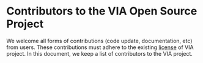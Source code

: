 # Contributors to the VIA Open Source Project
We welcome all forms of contributions (code update, documentation, etc) from users. 
These contributions must adhere to the existing [license](LICENSE) of VIA project.
In this document, we keep a list of contributors to the VIA project.

